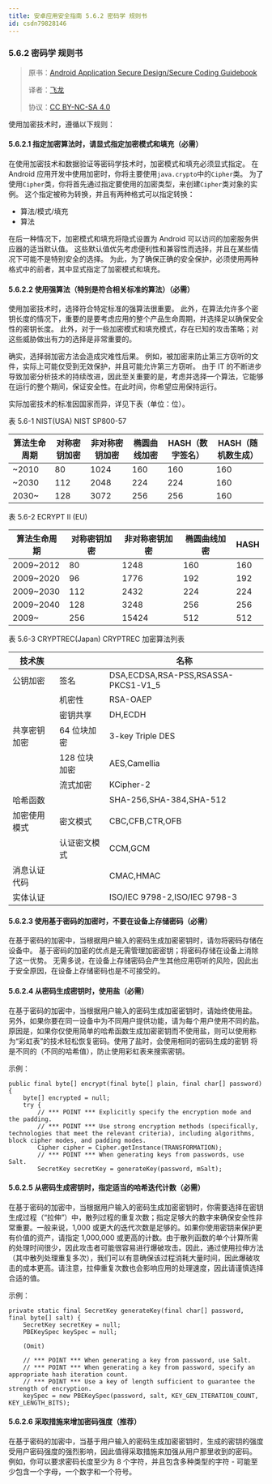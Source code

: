 ```yaml
---
title: 安卓应用安全指南 5.6.2 密码学 规则书
id: csdn79828146
---
```


### 5.6.2 密码学 规则书

> 原书：[Android Application Secure Design/Secure Coding Guidebook](http://www.jssec.org/dl/android_securecoding_en.pdf)
> 
> 译者：[飞龙](https://github.com/wizardforcel)
> 
> 协议：[CC BY-NC-SA 4.0](http://creativecommons.org/licenses/by-nc-sa/4.0/)

使用加密技术时，遵循以下规则：

#### 5.6.2.1 指定加密算法时，请显式指定加密模式和填充（必需）

在使用加密技术和数据验证等密码学技术时，加密模式和填充必须显式指定。 在 Android 应用开发中使用加密时，你将主要使用`java.crypto`中的`Cipher`类。 为了使用`Cipher`类，你将首先通过指定要使用的加密类型，来创建`Cipher`类对象的实例。 这个指定被称为转换，并且有两种格式可以指定转换：

*   算法/模式/填充
*   算法

在后一种情况下，加密模式和填充将隐式设置为 Android 可以访问的加密服务供应器的适当默认值。 这些默认值优先考虑便利性和兼容性而选择，并且在某些情况下可能不是特别安全的选择。 为此，为了确保正确的安全保护，必须使用两种格式中的前者，其中显式指定了加密模式和填充。

#### 5.6.2.2 使用强算法（特别是符合相关标准的算法）（必需）

使用加密技术时，选择符合特定标准的强算法很重要。 此外，在算法允许多个密钥长度的情况下，重要的是要考虑应用的整个产品生命周期，并选择足以确保安全性的密钥长度。 此外，对于一些加密模式和填充模式，存在已知的攻击策略；对这些威胁做出有力的选择是非常重要的。

确实，选择弱加密方法会造成灾难性后果。 例如，被加密来防止第三方窃听的文件，实际上可能仅受到无效保护，并且可能允许第三方窃听。 由于 IT 的不断进步导致加密分析技术的持续改进，因此至关重要的是，考虑并选择一个算法，它能够在运行的整个期间，保证安全性。在此时间，你希望应用保持运行。

实际加密技术的标准因国家而异，详见下表（单位：位）。

表 5.6-1 NIST(USA) NIST SP800-57

| 算法生命周期 | 对称密钥加密 | 非对称密钥加密 | 椭圆曲线加密 | HASH（数字签名） | HASH（随机数生成） |
| --- | --- | --- | --- | --- | --- |
| ~2010 | 80 | 1024 | 160 | 160 | 160 |
| ~2030 | 112 | 2048 | 224 | 224 | 160 |
| 2030~ | 128 | 3072 | 256 | 256 | 160 |

表 5.6-2 ECRYPT II (EU)

| 算法生命周期 | 对称密钥加密 | 非对称密钥加密 | 椭圆曲线加密 | HASH |
| --- | --- | --- | --- | --- |
| 2009~2012 | 80 | 1248 | 160 | 160 |
| 2009~2020 | 96 | 1776 | 192 | 192 |
| 2009~2030 | 112 | 2432 | 224 | 224 |
| 2009~2040 | 128 | 3248 | 256 | 256 |
| 2009~ | 256 | 15424 | 512 | 512 |

表 5.6-3 CRYPTREC(Japan) CRYPTREC 加密算法列表

| 技术族 |  | 名称 |
| --- | --- | --- |
| 公钥加密 | 签名 | DSA,ECDSA,RSA-PSS,RSASSA-PKCS1-V1_5 |
|  | 机密性 | RSA-OAEP |
|  | 密钥共享 | DH,ECDH |
| 共享密钥加密 | 64 位块加密 | 3-key Triple DES |
|  | 128 位块加密 | AES,Camellia |
|  | 流式加密 | KCipher-2 |
| 哈希函数 |  | SHA-256,SHA-384,SHA-512 |
| 加密使用模式 | 密文模式 | CBC,CFB,CTR,OFB |
|  | 认证密文模式 | CCM,GCM |
| 消息认证代码 |  | CMAC,HMAC |
| 实体认证 |  | ISO/IEC 9798-2,ISO/IEC 9798-3 |

#### 5.6.2.3 使用基于密码的加密时，不要在设备上存储密码（必需）

在基于密码的加密中，当根据用户输入的密码生成加密密钥时，请勿将密码存储在设备中。 基于密码的加密的优点是无需管理加密密钥；将密码存储在设备上消除了这一优势。 无需多说，在设备上存储密码会产生其他应用窃听的风险，因此出于安全原因，在设备上存储密码也是不可接受的。

#### 5.6.2.4 从密码生成密钥时，使用盐（必需）

在基于密码的加密中，当根据用户输入的密码生成加密密钥时，请始终使用盐。 另外，如果你要在同一设备中为不同用户提供功能，请为每个用户使用不同的盐。 原因是，如果你仅使用简单的哈希函数生成加密密钥而不使用盐，则可以使用称为“彩虹表”的技术轻松恢复密码。使用了盐时，会使用相同的密码生成的密钥 将是不同的（不同的哈希值），防止使用彩虹表来搜索密钥。

示例：

```
public final byte[] encrypt(final byte[] plain, final char[] password) {
    byte[] encrypted = null;
    try {
        // *** POINT *** Explicitly specify the encryption mode and the padding.
        // *** POINT *** Use strong encryption methods (specifically, technologies that meet the relevant criteria), including algorithms, block cipher modes, and padding modes.
        Cipher cipher = Cipher.getInstance(TRANSFORMATION);
        // *** POINT *** When generating keys from passwords, use Salt.
        SecretKey secretKey = generateKey(password, mSalt);
```

#### 5.6.2.5 从密码生成密钥时，指定适当的哈希迭代计数（必需）

在基于密码的加密中，当根据用户输入的密码生成加密密钥时，你需要选择在密钥生成过程（“拉伸”）中，散列过程的重复次数；指定足够大的数字来确保安全性非常重要。一般来说，1,000 或更大的迭代次数是足够的。如果你使用密钥来保护更有价值的资产，请指定 1,000,000 或更高的计数。由于散列函数的单个计算所需的处理时间很少，因此攻击者可能很容易进行爆破攻击。因此，通过使用拉伸方法（其中散列处理重复多次），我们可以有意确保该过程消耗大量时间，因此爆破攻击的成本更高。请注意，拉伸重复次数也会影响应用的处理速度，因此请谨慎选择合适的值。

示例：

```
private static final SecretKey generateKey(final char[] password, final byte[] salt) {
    SecretKey secretKey = null;
    PBEKeySpec keySpec = null;

    (Omit)

    // *** POINT *** When generating a key from password, use Salt.
    // *** POINT *** When generating a key from password, specify an appropriate hash iteration count.
    // *** POINT *** Use a key of length sufficient to guarantee the strength of encryption. 
    keySpec = new PBEKeySpec(password, salt, KEY_GEN_ITERATION_COUNT, KEY_LENGTH_BITS);
```

#### 5.6.2.6 采取措施来增加密码强度（推荐）

在基于密码的加密中，当基于用户输入的密码生成加密密钥时，生成的密钥的强度受用户密码强度的强烈影响，因此值得采取措施来加强从用户那里收到的密码。 例如，你可以要求密码长度至少为 8 个字符，并且包含多种类型的字符 - 可能至少包含一个字母，一个数字和一个符号。